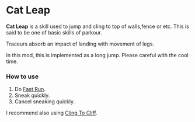 # Cat Leap

**Cat Leap** is a skill used to jump and cling to top of walls,fence or etc.
This is said to be one of basic skills of parkour.

Traceurs absorb an impact of landing with movement of legs.

In this mod, this is implemented as a long jump. Please careful with the cool time.

### How to use

1. Do [Fast Run](fast_run.md).
2. Sneak quickly.
3. Cancel sneaking quickly.

I recommend also using [Cling To Cliff](cling_to_cliff.md).